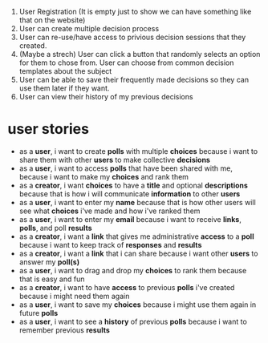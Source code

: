 1. User Registration (It is empty just to show we can have something like that on the website)
2. User can create multiple decision process
3. User can re-use/have access to privious decision sessions that they created.
4. (Maybe a strech) User can click a button that randomly selects an option for them to chose from. User can choose from common decision templates about the subject
5. User can be able to save their frequently made decisions so they can use them later if they want. 
6. User can view their history of my previous decisions

# user stories
- as a **user**, i want to create **polls** with multiple **choices** because i want to share them with other **users** to make collective **decisions**
- as a **user**, i want to access **polls** that have been shared with me, because i want to make my **choices** and rank them
- as a **creator**, i want **choices** to have a **title** and optional **descriptions** because that is how i will communicate **information** to other **users**
- as a **user**, i want to enter my **name** because that is how other users will see what **choices** i've made and how i've ranked them
- as a **user**, i want to enter my **email** because i want to receive **links**, **polls**, and poll **results**
- as a **creator**, i want a **link** that gives me administrative **access** to a **poll** because i want to keep track of **responses** and **results**
- as a **creator**, i want a **link** that i can share because i want other **users** to answer my **poll(s)**
- as a **user**, i want to drag and drop my **choices** to rank them because that is easy and fun
- as a **creator**, i want to have **access** to previous **polls** i've created because i might need them again
- as a **user**, i want to save my **choices** because i might use them again in future **polls**
- as a **user**, i want to see a **history** of previous **polls** because i want to remember previous **results**
